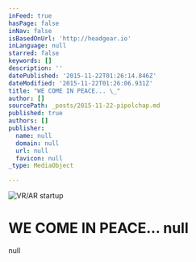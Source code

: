 ```yaml
---
inFeed: true
hasPage: false
inNav: false
isBasedOnUrl: 'http://headgear.io'
inLanguage: null
starred: false
keywords: []
description: ''
datePublished: '2015-11-22T01:26:14.846Z'
dateModified: '2015-11-22T01:26:06.931Z'
title: "WE COME IN PEACE... \_"
author: []
sourcePath: _posts/2015-11-22-pipolchap.md
published: true
authors: []
publisher:
  name: null
  domain: null
  url: null
  favicon: null
_type: MediaObject

---
```

![VR/AR startup](https://the-grid-user-content.s3-us-west-2.amazonaws.com/b8b18c3a-df41-4616-8d3a-a7a2c9d12c8f.png)

# 

# WE COME IN PEACE...  null
null